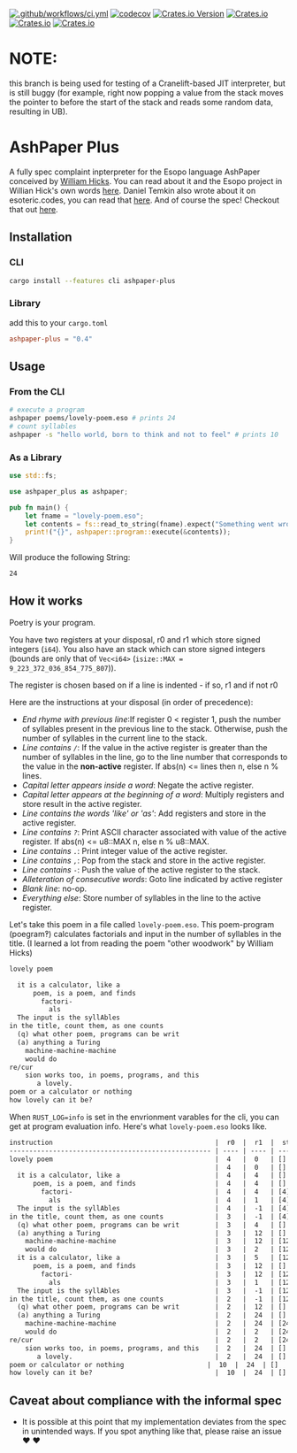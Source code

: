[![.github/workflows/ci.yml](https://github.com/BenjaminHinchliff/ashpaper/actions/workflows/ci.yml/badge.svg)](https://github.com/BenjaminHinchliff/ashpaper/actions/workflows/ci.yml)
[![codecov](https://codecov.io/gh/BenjaminHinchliff/ashpaper/branch/main/graph/badge.svg?token=SED7QMHHER)](https://codecov.io/gh/BenjaminHinchliff/ashpaper)
[![Crates.io Version](https://img.shields.io/crates/v/ashpaper-plus)](https://crates.io/crates/ashpaper-plus)
[![Crates.io](https://img.shields.io/crates/l/ashpaper-plus)](https://crates.io/crates/ashpaper-plus)
[![Crates.io](https://img.shields.io/crates/d/ashpaper-plus)](https://crates.io/crates/ashpaper-plus)
[![Crates.io](https://img.shields.io/docsrs/ashpaper-plus)](https://docs.rs/ashpaper-plus)

# NOTE:
this branch is being used for testing of a Cranelift-based JIT interpreter, but is still buggy (for example, right now popping a value from the stack moves the pointer to before the start of the stack and reads some random data, resulting in UB).

# AshPaper Plus
A fully spec complaint inpterpreter for the Esopo language AshPaper conceived by [William Hicks](https://github.com/wphicks). You can read about it and the Esopo project in Willian Hick's own words [here](https://wphicks.github.io/esopo/). Daniel Temkin also wrote about it on esoteric.codes, you can read that [here](https://esoteric.codes/blog/esopo-turing-complete-poetry). And of course the spec! Checkout that out [here](https://github.com/wphicks/Esopo/blob/master/AshPaper/informal_specs.txt).

## Installation

### CLI
```bash
cargo install --features cli ashpaper-plus
```

### Library
add this to your `cargo.toml`
```toml
ashpaper-plus = "0.4"
```

## Usage

### From the CLI
```bash
# execute a program
ashpaper poems/lovely-poem.eso # prints 24
# count syllables
ashpaper -s "hello world, born to think and not to feel" # prints 10
```

### As a Library
```rust
use std::fs;

use ashpaper_plus as ashpaper;

pub fn main() {
    let fname = "lovely-poem.eso";
    let contents = fs::read_to_string(fname).expect("Something went wrong reading input file!");
    print!("{}", ashpaper::program::execute(&contents));
}
```

Will produce the following String:
```txt
24
```

## How it works

Poetry is your program.

You have two registers at your disposal, r0 and r1 which store signed integers (`i64`).
You also have an stack which can store signed integers (bounds are only that of `Vec<i64>` (`isize::MAX = 9_223_372_036_854_775_807`)).

The register is chosen based on if a line is indented - if so, r1 and if not r0

Here are the instructions at your disposal (in order of precedence):
- *End rhyme with previous line*:If register 0 < register 1, push the number of
syllables present in the previous line to the stack. Otherwise, push the number of
syllables in the current line to the stack.
- *Line contains `/`*: If the value in the active register is greater than the number of syllables in the line, go to the line number that corresponds to the value in the **non-active** register. If abs(n) <= lines then n, else n % lines.
- *Capital letter appears inside a word*: Negate the active register.
- *Capital letter appears at the beginning of a word*: Multiply registers and store result in the active register.
- *Line contains the words 'like' or 'as'*: Add registers and store in the active register.
- *Line contains `?`*: Print ASCII character associated with value of the active register. If abs(n) <= u8::MAX n, else n % u8::MAX.
- *Line contains `.`*: Print integer value of the active register.
- *Line contains `,`*: Pop from the stack and store in the active register.
- *Line contains `-`*: Push the value of the active register to the stack.
- *Alleteration of consecutive words*: Goto line indicated by active register
- *Blank line*: no-op.
- *Everything else*: Store number of syllables in the line to the active register.


Let's take this poem in a file called `lovely-poem.eso`. This poem-program (poegram‽) calculates factorials and input in the number of syllables in the title. (I learned a lot from reading the poem "other woodwork" by William Hicks)
```txt
lovely poem

  it is a calculator, like a
      poem, is a poem, and finds
        factori-
          als
  The input is the syllAbles
in the title, count them, as one counts
  (q) what other poem, programs can be writ
  (a) anything a Turing
    machine-machine-machine
    would do
re/cur
    sion works too, in poems, programs, and this
       a lovely.
poem or a calculator or nothing
how lovely can it be?
```

When `RUST_LOG=info` is set in the envrionment varables for the cli, you can get at program evaluation info. Here's what `lovely-poem.eso` looks like.
```txt
instruction                                         |  r0  |  r1  |  stack
--------------------------------------------------- | ---- | ---- | -------
lovely poem                                         |  4   |  0   | []
                                                    |  4   |  0   | []
  it is a calculator, like a                        |  4   |  4   | []
      poem, is a poem, and finds                    |  4   |  4   | []
        factori-                                    |  4   |  4   | [4]
          als                                       |  4   |  1   | [4]
  The input is the syllAbles                        |  4   |  -1  | [4]
in the title, count them, as one counts             |  3   |  -1  | [4]
  (q) what other poem, programs can be writ         |  3   |  4   | []
  (a) anything a Turing                             |  3   |  12  | []
    machine-machine-machine                         |  3   |  12  | [12]
    would do                                        |  3   |  2   | [12]
  it is a calculator, like a                        |  3   |  5   | [12]
      poem, is a poem, and finds                    |  3   |  12  | []
        factori-                                    |  3   |  12  | [12]
          als                                       |  3   |  1   | [12]
  The input is the syllAbles                        |  3   |  -1  | [12]
in the title, count them, as one counts             |  2   |  -1  | [12]
  (q) what other poem, programs can be writ         |  2   |  12  | []
  (a) anything a Turing                             |  2   |  24  | []
    machine-machine-machine                         |  2   |  24  | [24]
    would do                                        |  2   |  2   | [24]
re/cur                                              |  2   |  2   | [24]
    sion works too, in poems, programs, and this    |  2   |  24  | []
       a lovely.                                    |  2   |  24  | []
poem or calculator or nothing                     |  10  |  24  | []
how lovely can it be?                               |  10  |  24  | []
```

## Caveat about compliance with the informal spec
- It is possible at this point that my implementation deviates from the spec in unintended ways. If you spot anything like that, please raise an issue :heart: :heart:
